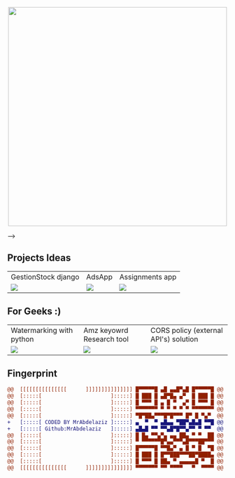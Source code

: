 <!--- ![MrAbdelaziz Banner Image](./assets/img/banner.gif)-->

<p align="center">
<img src="./mychar.gif"  height="500">
</p>-->

 ## Projects Ideas
 
<table>
  <tr>
    <td>GestionStock django</td>
     <td>AdsApp</td>
     <td>Assignments app</td>
  </tr>
  <tr>
    <td><a href="https://github.com/MrAbdelaziz/GestionStock-django"><img src="https://opengraph.githubassets.com/8fb5b214ecece707670bc7b57544283b9acf851d570b53088e7651158f64d879/MrAbdelaziz/GestionStock-django"></a></td>
    <td><a href="https://github.com/MrAbdelaziz/AdsApp_frontend"><img src="https://opengraph.githubassets.com/8fb5b214ecece707670bc7b57544283b9acf851d570b53088e7651158f64d879/MrAbdelaziz/AdsApp_frontend" ></a></td>
    <td><a href="https://github.com/MrAbdelaziz/AdsApp_frontend"><img src="https://opengraph.githubassets.com/8fb5b214ecece707670bc7b57544283b9acf851d570b53088e7651158f64d879/MrAbdelaziz/Assignments-app"></a></td>
  </tr>
 </table>
 
 ## For Geeks :)

<table>
  <tr>
    <td>Watermarking with python</td>
     <td>Amz keyowrd Research tool </td>
     <td>CORS policy (external API's) solution</td>
  </tr>
  <tr>
    <td><a href="https://github.com/MrAbdelaziz/Watermarking"><img src="https://opengraph.githubassets.com/8fb5b214ecece707670bc7b57544283b9acf851d570b53088e7651158f64d879/MrAbdelaziz/Watermarking"></a></td>
    <td><a href="https://github.com/MrAbdelaziz/Amazon-Keywords-Evaluator-Tool"><img src="https://opengraph.githubassets.com/8fb5b214ecece707670bc7b57544283b9acf851d570b53088e7651158f64d879/MrAbdelaziz/Amazon-Keywords-Evaluator-Tool" ></a></td>
    <td><a href="https://github.com/MrAbdelaziz/bypass-CORS-policy"><img src="https://opengraph.githubassets.com/8fb5b214ecece707670bc7b57544283b9acf851d570b53088e7651158f64d879/MrAbdelaziz/bypass-CORS-policy"></a></td>
  </tr>
 </table>
 
  ## Fingerprint
  
```diff
@@  [[[[[[[[[[[[[[[      ]]]]]]]]]]]]]]] █▀▀▀▀▀█ ▄█ ▄▄█▀▄█ █▀▀▀▀▀█ @@
@@  [:::::[                      ]:::::] █ ███ █ ▄█▀█▄ ▄▀  █ ███ █ @@
@@  [:::::[                      ]:::::] █ ▀▀▀ █ ▄ █ ▀  ▄▀ █ ▀▀▀ █ @@
@@  [:::::[                      ]:::::] ▀▀▀▀▀▀▀ ▀ ▀ ▀ ▀ ▀ ▀▀▀▀▀▀▀ @@
@@  [:::::[                      ]:::::] ▀█▀██▄▀▀▀█▀█▀▀▀ █▀ █ ▀▄▀  @@
+   [:::::[ CODED BY MrAbdelaziz ]:::::] ▄  ▀  ▀ ▄█▄▄ ▀██▀▄█▄█ ▀▀█ @@
+   [:::::[ Github:MrAbdelaziz   ]:::::] ▄█▄█ ▀▀ ▀▀▄█▀█▀▀▄▀▀ ▀ ▀▀  @@
@@  [:::::[                      ]:::::] █ █▄ ▀▀▄▀▄ ▄▄ ██▄ ▀ ▀  ██ @@
@@  [:::::[                      ]:::::] ▀ ▀▀▀▀▀▀█▀▄▄▀▀▀▄█▀▀▀██▀▀▀ @@
@@  [:::::[                      ]:::::] █▀▀▀▀▀█ ▀▀█▄▀ ▄ █ ▀ █  ▀█ @@
@@  [:::::[                      ]:::::] █ ███ █ █▀▀███▀▀▀██▀████▄ @@
@@  [:::::[                      ]:::::] █ ▀▀▀ █ ██▄ ▀ ▄▄▄▄▄█ ▀  █ @@
@@  [[[[[[[[[[[[[[[      ]]]]]]]]]]]]]]] ▀▀▀▀▀▀▀ ▀▀ ▀▀▀▀   ▀  ▀▀▀▀ @@
```
